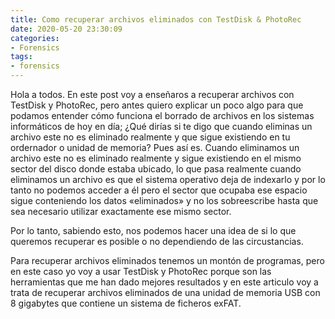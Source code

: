 ```yaml
---
title: Como recuperar archivos eliminados con TestDisk & PhotoRec 
date: 2020-05-20 23:30:09
categories:
- Forensics
tags:
- forensics
---
```


Hola a todos. En este post voy a enseñaros a recuperar archivos con TestDisk y PhotoRec, pero antes quiero explicar un poco algo para que podamos entender cómo funciona el borrado de archivos en los sistemas informáticos de hoy en día; ¿Qué dirías si te digo que cuando eliminas un archivo este no es eliminado realmente y que sigue existiendo en tu ordernador o unidad de memoria? Pues así es. Cuando eliminamos un archivo este no es eliminado realmente y sigue existiendo en el mismo sector del disco donde estaba ubicado, lo que pasa realmente cuando eliminamos un archivo es que el sistema operativo deja de indexarlo y por lo tanto no podemos acceder a él pero el sector que ocupaba ese espacio sigue conteniendo los datos «eliminados» y no los sobreescribe hasta que sea necesario utilizar exactamente ese mismo sector.

Por lo tanto, sabiendo esto, nos podemos hacer una idea de si lo que queremos recuperar es posible o no dependiendo de las circustancias.

Para recuperar archivos eliminados tenemos un montón de programas, pero en este caso yo voy a usar TestDisk y PhotoRec porque son las herramientas que me han dado mejores resultados y en este articulo voy a trata de recuperar archivos eliminados de una unidad de memoria USB con 8 gigabytes que contiene un sistema de ficheros exFAT.
